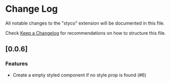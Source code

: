 # Change Log

All notable changes to the "styco" extension will be documented in this file.

Check [Keep a Changelog](http://keepachangelog.com/) for recommendations on how to structure this file.

## [0.0.6]

### Features

- Create a empty styled component if no style prop is found (#6)
